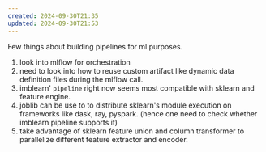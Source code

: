 ```yaml
---
created: 2024-09-30T21:35
updated: 2024-09-30T21:53
---
```


Few things about building pipelines for ml purposes. 

1. look into mlflow for orchestration
2. need to look into how to reuse custom artifact like dynamic data definition files during the mlflow call. 
3. imblearn' `pipeline` right now seems most compatible with sklearn and feature engine.
4. joblib can be use to to distribute sklearn's module execution on frameworks like dask, ray, pyspark. (hence one need to check whether imblearn pipeline supports it)
5. take advantage of sklearn feature union and column transformer to parallelize different feature extractor and encoder. 